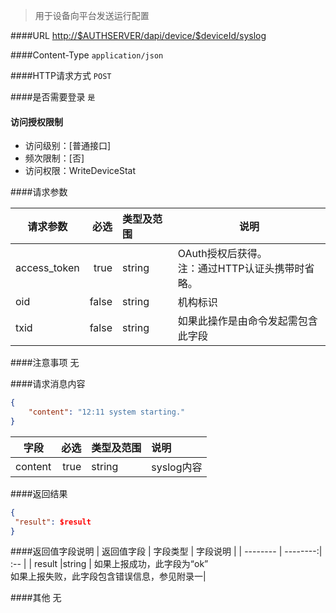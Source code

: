 
> 用于设备向平台发送运行配置

####URL
<http://$AUTHSERVER/dapi/device/$deviceId/syslog>

####Content-Type
`application/json`

####HTTP请求方式
`POST`

####是否需要登录
`是`

#### 访问授权限制
* 访问级别：[普通接口]
* 频次限制：[否]
* 访问权限：WriteDeviceStat


####请求参数

| 请求参数      |    必选 | 类型及范围  | 说明 |
| -------- | --------:| :-- | ------------ |
| access_token | true | string | OAuth授权后获得。</br>注：通过HTTP认证头携带时省略。 |
| oid          | false | string | 机构标识 |
| txid | false | string | 如果此操作是由命令发起需包含此字段 |

####注意事项
无

####请求消息内容
``` JSON
{
    "content": "12:11 system starting."
}
```
  
| 字段       |    必选 | 类型及范围  | 说明                                |
| ---------- | -------:| :---------- | :---------- |
| content    | true | string    | syslog内容 |
  
####返回结果
``` JSON
{
 "result": $result
}
```
####返回值字段说明
| 返回值字段      |    字段类型 | 字段说明  |
| -------- | --------:| :-- |
| result   |string    | 如果上报成功，此字段为“ok” </br>如果上报失败，此字段包含错误信息，参见附录一|

####其他
无
